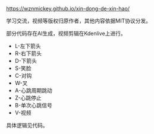 https://wznmickey.github.io/xin-dong-de-xin-hao/


学习交流，视频等版权归原作者，其他内容依据MIT协议分发。

部分代码存在AI生成，视频剪辑在Kdenlive上进行。

- L-左下箭头
- R-右下箭头
- D-下箭头
- S-笑脸
- C-对钩
- W-叉
- A-心跳周期跳动
- Z-心跳停止
- B-单次心跳信号
- V-视频

具体逻辑见代码。
